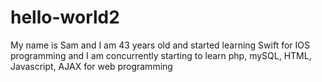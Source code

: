 # hello-world2
My name is Sam and I am 43 years old and started learning Swift for IOS programming and I am concurrently starting to learn php, mySQL, HTML, Javascript, AJAX for web programming
